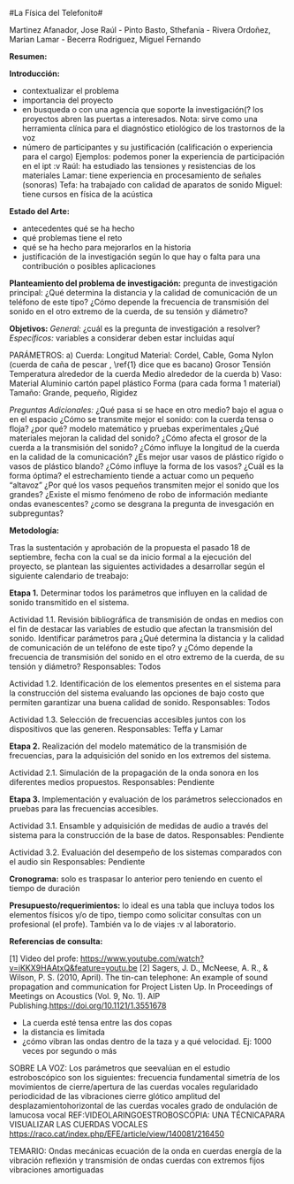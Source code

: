 #La Física del Telefonito#

Martinez Afanador, Jose Raúl - Pinto Basto, Sthefanía - Rivera Ordoñez, Marian Lamar - Becerra Rodriguez, Miguel Fernando

**Resumen:**

**Introducción:**
- contextualizar el problema
- importancia del proyecto
- en busqueda o con una agencia que soporte la investigación(? los proyectos abren las puertas a interesados. Nota: sirve como una herramienta  clínica  para  el  diagnóstico  etiológico  de  los  trastornos  de  la  voz
- número de participantes y su justificación (calificación o experiencia para el cargo)
  Ejemplos: podemos poner la experiencia de participación en el ipt :v
  Raúl: ha estudiado las tensiones y resistencias de los materiales
  Lamar: tiene experiencia en procesamiento de señales (sonoras)
  Tefa: ha trabajado con calidad de aparatos de sonido
  Miguel: tiene cursos en física de la acústica

**Estado del Arte:**
- antecedentes qué se ha hecho
- qué problemas tiene el reto
- qué se ha hecho para mejorarlos en la historia
- justificación de la investigación según lo que hay o falta para una contribución o posibles aplicaciones

**Planteamiento del problema de investigación:**
pregunta de investigación principal:
¿Qué determina la distancia y la calidad de comunicación de un teléfono de este tipo?
¿Cómo depende la frecuencia de transmisión del sonido en el otro extremo de la cuerda, de su tensión y diámetro?


**Objetivos:**
*General:* ¿cuál es la pregunta de investigación a resolver?
*Específicos:* variables a considerar deben estar incluidas aquí

PARÁMETROS:
a) Cuerda:
	Longitud
	Material: Cordel, Cable, Goma Nylon (cuerda de caña de pescar , \ref{1} dice que es bacano)
	Grosor
	Tensión
	Temperatura alrededor de la cuerda
	Medio alrededor de la cuerda
b) Vaso:
	Material
	Aluminio
	cartón
	papel
	plástico
	Forma (para cada forma 1  material)
	Tamaño: Grande, pequeño, Rigidez 

*Preguntas Adicionales:*
  ¿Qué pasa si se hace en otro medio? bajo el agua o en el espacio
  ¿Cómo se transmite mejor el sonido: con la cuerda tensa o floja? ¿por qué? modelo matemático y pruebas experimentales
  ¿Qué materiales mejoran la calidad del sonido?
  ¿Cómo afecta el grosor de la cuerda a la transmisión del sonido?
  ¿Cómo influye la longitud de la cuerda en la calidad de la comunicación?
  ¿Es mejor usar vasos de plástico rígido o vasos de plástico blando?
  ¿Cómo influye la forma de los vasos? ¿Cuál es la forma óptima? el  estrechamiento tiende a actuar como un pequeño “altavoz”
  ¿Por qué los vasos pequeños transmiten mejor el sonido que los grandes?
  ¿Existe el mismo fenómeno de robo de información mediante ondas evanescentes?
  ¿como se desgrana la pregunta de invesgación en subpreguntas?


**Metodología:**

Tras la sustentación y aprobación de la propuesta el pasado 18 de septiembre, fecha con la cual se da inicio formal a la ejecución del proyecto, se plantean las siguientes actividades a desarrollar según el siguiente calendario de treabajo:

**Etapa 1.** Determinar todos los parámetros que influyen en la calidad de sonido transmitido en el sistema.

  Actividad 1.1. Revisión bibliográfica de transmisión de ondas en medios con el fin de destacar las variables de estudio que afectan la transmisión del sonido. Identificar parámetros para ¿Qué determina la distancia y la calidad de comunicación de un teléfono de este tipo? y ¿Cómo depende la frecuencia de transmisión del sonido en el otro extremo de la cuerda, de su tensión y diámetro?
    Responsables: Todos

  Actividad 1.2. Identificación de los elementos presentes en el sistema para la construcción del sistema evaluando las opciones de bajo costo que permiten garantizar una buena calidad de sonido.
    Responsables: Todos

  Actividad 1.3. Selección de frecuencias accesibles juntos con los dispositivos que las generen.
    Responsables: Teffa y Lamar

**Etapa 2.** Realización del modelo matemático de la transmisión de frecuencias, para la adquisición del sonido en los extremos del sistema.

  Actividad 2.1. Simulación de la propagación de la onda sonora en los diferentes medios propuestos.
	  Responsables: Pendiente

**Etapa 3.** Implementación y evaluación de los parámetros seleccionados en pruebas para las frecuencias accesibles.

  Actividad 3.1. Ensamble y adquisición de medidas de audio a través del sistema para la construcción de la base de datos.
	  Responsables: Pendiente

Actividad 3.2. Evaluación del desempeño de los sistemas comparados con el audio sin 
    Responsables: Pendiente

**Cronograma:** solo es traspasar lo anterior pero teniendo en cuento el tiempo de duración

**Presupuesto/requerimientos:**
lo ideal es una tabla que incluya todos los elementos físicos y/o de tipo, tiempo como solicitar consultas con un profesional (el profe). También va lo de viajes :v al laboratorio.
                                                             
**Referencias de consulta:**

[1] Video del profe: https://www.youtube.com/watch?v=iKKX9HAAtxQ&feature=youtu.be
[2] Sagers, J. D., McNeese, A. R., & Wilson, P. S. (2010, April). The tin-can telephone: An example of sound propagation and communication for Project Listen Up. In Proceedings of Meetings on Acoustics (Vol. 9, No. 1). AIP Publishing.https://doi.org/10.1121/1.3551678






- La cuerda esté tensa entre las dos copas
- la distancia es limitada
- ¿cómo vibran las ondas dentro de la taza y a qué velocidad. Ej: 1000 veces por segundo o más



SOBRE LA VOZ:
Los  parámetros  que  seevalúan  en  el  estudio  estroboscópico  son  los  siguientes: 
frecuencia  fundamental
simetría  de  los  movimientos  de  cierre/apertura de las cuerdas vocales
regularidado  periodicidad  de  las  vibraciones
cierre  glótico
amplitud  del  desplazamientohorizontal de las cuerdas vocales
grado de ondulación de lamucosa vocal
REF:VIDEOLARINGOESTROBOSCOPIA: UNA TÉCNICAPARA VISUALIZAR LAS CUERDAS VOCALES
https://raco.cat/index.php/EFE/article/view/140081/216450

TEMARIO:
Ondas mecánicas
ecuación de la onda en cuerdas
energía de la vibración
reflexión y transmisión de ondas
cuerdas con extremos fijos
vibraciones amortiguadas


